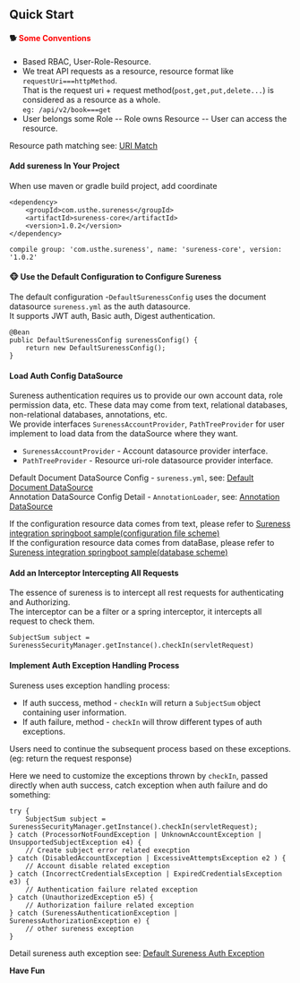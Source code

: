 ## Quick Start 

#### 🐕 <font color="red">Some Conventions</font>

- Based RBAC, User-Role-Resource.
- We treat API requests as a resource, resource format like `requestUri===httpMethod`.   
  That is the request uri + request method(`post,get,put,delete...`) is considered as a resource as a whole.  
  `eg: /api/v2/book===get`
- User belongs some Role -- Role owns Resource -- User can access the resource.

Resource path matching see: [URI Match](path-match.md)    

#### Add sureness In Your Project  

When use maven or gradle build project, add coordinate  
```
<dependency>
    <groupId>com.usthe.sureness</groupId>
    <artifactId>sureness-core</artifactId>
    <version>1.0.2</version>
</dependency>
```
```
compile group: 'com.usthe.sureness', name: 'sureness-core', version: '1.0.2'
```

#### 🐵 Use the Default Configuration to Configure Sureness

The default configuration -`DefaultSurenessConfig` uses the document datasource `sureness.yml` as the auth datasource.  
It supports JWT auth, Basic auth, Digest authentication.
```
@Bean
public DefaultSurenessConfig surenessConfig() {
    return new DefaultSurenessConfig();
}
```

#### Load Auth Config DataSource   

Sureness authentication requires us to provide our own account data, role permission data, etc. These data may come from text, relational databases, non-relational databases, annotations, etc.   
We provide interfaces `SurenessAccountProvider`, `PathTreeProvider` for user implement to load data from the dataSource where they want.

- `SurenessAccountProvider` - Account datasource provider interface.
- `PathTreeProvider` - Resource uri-role datasource provider interface.

Default Document DataSource Config - `sureness.yml`, see: [Default Document DataSource](default-datasource.md)   
Annotation DataSource Config Detail - `AnnotationLoader`, see: [Annotation DataSource](annotation-datasource.md)

If the configuration resource data comes from text, please refer to  [Sureness integration springboot sample(configuration file scheme)](https://github.com/tomsun28/sureness/tree/master/sample-bootstrap)   
If the configuration resource data comes from dataBase, please refer to  [Sureness integration springboot sample(database scheme)](https://github.com/tomsun28/sureness/tree/master/sample-tom)

#### Add an Interceptor Intercepting All Requests  

The essence of sureness is to intercept all rest requests for authenticating and Authorizing.     
The interceptor can be a filter or a spring interceptor, it intercepts all request to check them.
```
SubjectSum subject = SurenessSecurityManager.getInstance().checkIn(servletRequest)
```

#### Implement Auth Exception Handling Process    

Sureness uses exception handling process:

- If auth success, method - `checkIn` will return a `SubjectSum` object containing user information.
- If auth failure, method - `checkIn` will throw different types of auth exceptions.

Users need to continue the subsequent process based on these exceptions.(eg: return the request response)

Here we need to customize the exceptions thrown by `checkIn`, passed directly when auth success, catch exception when auth failure and do something:

```
try {
    SubjectSum subject = SurenessSecurityManager.getInstance().checkIn(servletRequest);
} catch (ProcessorNotFoundException | UnknownAccountException | UnsupportedSubjectException e4) {
    // Create subject error related execption 
} catch (DisabledAccountException | ExcessiveAttemptsException e2 ) {
    // Account disable related exception
} catch (IncorrectCredentialsException | ExpiredCredentialsException e3) {
    // Authentication failure related exception
} catch (UnauthorizedException e5) {
    // Authorization failure related exception
} catch (SurenessAuthenticationException | SurenessAuthorizationException e) {
    // other sureness exception
}
```

Detail sureness auth exception see: [Default Sureness Auth Exception](default-exception.md)   

**Have Fun**      
 